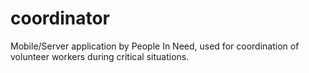 coordinator
===========

Mobile/Server application by People In Need, used for coordination of volunteer workers during critical situations.